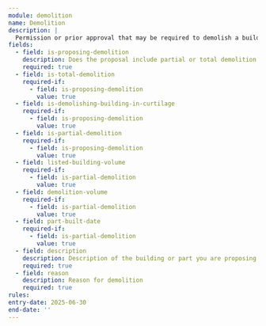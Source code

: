 ```yaml
---
module: demolition
name: Demolition
description: |
  Permission or prior approval that may be required to demolish a building, specifically for listed building consent applications
fields:
  - field: is-proposing-demolition
    description: Does the proposal include partial or total demolition of a listed building?
    required: true
  - field: is-total-demolition
    required-if:
      - field: is-proposing-demolition
        value: true
  - field: is-demolishing-building-in-curtilage
    required-if:
      - field: is-proposing-demolition
        value: true
  - field: is-partial-demolition
    required-if:
      - field: is-proposing-demolition
        value: true
  - field: listed-building-volume
    required-if:
      - field: is-partial-demolition
        value: true
  - field: demolition-volume
    required-if:
      - field: is-partial-demolition
        value: true
  - field: part-built-date
    required-if:
      - field: is-partial-demolition
        value: true
  - field: description
    description: Description of the building or part you are proposing to demolish
    required: true
  - field: reason
    description: Reason for demolition
    required: true
rules:
entry-date: 2025-06-30
end-date: ''
---
```

